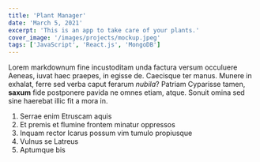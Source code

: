 ```yaml
---
title: 'Plant Manager'
date: 'March 5, 2021'
excerpt: 'This is an app to take care of your plants.'
cover_image: '/images/projects/mockup.jpeg'
tags: ['JavaScript', 'React.js', 'MongoDB']
---
```


Lorem markdownum fine incustoditam unda factura versum occuluere Aeneas, iuvat
haec praepes, in egisse de. Caecisque ter
manus. Munere in exhalat, ferre sed verba caput ferarum _nubila_? Patriam Cyparisse tamen, **saxum** fide postponere
pavida ne omnes etiam, atque. Sonuit omina sed sine haerebat illic fit a mora
in.

1. Serrae enim Etruscam aquis
2. Et premis et flumine frontem minatur oppressos
3. Inquam rector Icarus possum vim tumulo propiusque
4. Vulnus se Latreus
5. Aptumque bis
